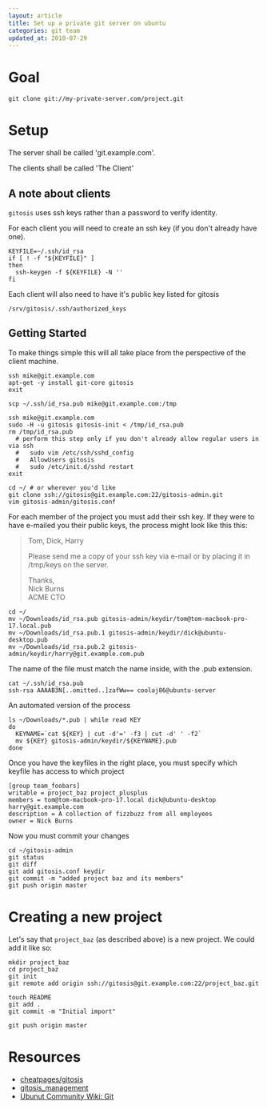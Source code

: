 ```yaml
---
layout: article
title: Set up a private git server on ubuntu
categories: git team
updated_at: 2010-07-29
---
```


Goal
====

    git clone git://my-private-server.com/project.git

Setup
=====

The server shall be called 'git.example.com'.

The clients shall be called 'The Client'

A note about clients
--------------------

`gitosis` uses ssh keys rather than a password to verify identity.

For each client you will need to create an ssh key (if you don't already have one).

    KEYFILE=~/.ssh/id_rsa
    if [ ! -f "${KEYFILE}" ]
    then
      ssh-keygen -f ${KEYFILE} -N ''
    fi

Each client will also need to have it's public key listed for gitosis

    /srv/gitosis/.ssh/authorized_keys

Getting Started
---------------

To make things simple this will all take place from the perspective of the client machine.

    ssh mike@git.example.com
    apt-get -y install git-core gitosis
    exit
    
    scp ~/.ssh/id_rsa.pub mike@git.example.com:/tmp
    
    ssh mike@git.example.com
    sudo -H -u gitosis gitosis-init < /tmp/id_rsa.pub
    rm /tmp/id_rsa.pub
      # perform this step only if you don't already allow regular users in via ssh
      #   sudo vim /etc/ssh/sshd_config
      #   AllowUsers gitosis
      #   sudo /etc/init.d/sshd restart
    exit
    
    cd ~/ # or wherever you'd like
    git clone ssh://gitosis@git.example.com:22/gitosis-admin.git
    vim gitosis-admin/gitosis.conf

For each member of the project you must add their ssh key. If they were to have e-mailed you their public keys, the process might look like this this:

> Tom, Dick, Harry
>
> Please send me a copy of your ssh key via e-mail or by placing it in /tmp/keys on the server.
>
> 
> Thanks,
> <br/>Nick Burns
> <br/>ACME CTO

    cd ~/
    mv ~/Downloads/id_rsa.pub gitosis-admin/keydir/tom@tom-macbook-pro-17.local.pub
    mv ~/Downloads/id_rsa.pub.1 gitosis-admin/keydir/dick@ubuntu-desktop.pub
    mv ~/Downloads/id_rsa.pub.2 gitosis-admin/keydir/harry@git.example.com.pub

The name of the file must match the name inside, with the .pub extension.

    cat ~/.ssh/id_rsa.pub
    ssh-rsa AAAAB3N[..omitted..]zafWw== coolaj86@ubuntu-server    

An automated version of the process

    ls ~/Downloads/*.pub | while read KEY
    do
      KEYNAME=`cat ${KEY} | cut -d'=' -f3 | cut -d' ' -f2`
      mv ${KEY} gitosis-admin/keydir/${KEYNAME}.pub
    done

Once you have the keyfiles in the right place, you must specify which keyfile has access to which project

    [group team_foobars]
    writable = project_baz project_plusplus
    members = tom@tom-macbook-pro-17.local dick@ubuntu-desktop harry@git.example.com
    description = A collection of fizzbuzz from all employees
    owner = Nick Burns

Now you must commit your changes

    cd ~/gitosis-admin
    git status
    git diff
    git add gitosis.conf keydir
    git commit -m "added project baz and its members"
    git push origin master

Creating a new project
======================

Let's say that `project_baz` (as described above) is a new project. We could add it like so:

    mkdir project_baz
    cd project_baz
    git init
    git remote add origin ssh://gitosis@git.example.com:22/project_baz.git
    
    touch README
    git add .
    git commit -m "Initial import"
    
    git push origin master


Resources
=========

  * [cheatpages/gitosis](http://archive.daniel-baumann.ch/debian/documents/cheatpages/gitosis.html)
  * [gitosis_management](http://www.mantisbt.org/wiki/doku.php/mantisbt:gitosis_management)
  * [Ubunut Community Wiki: Git](https://help.ubuntu.com/community/Git)
